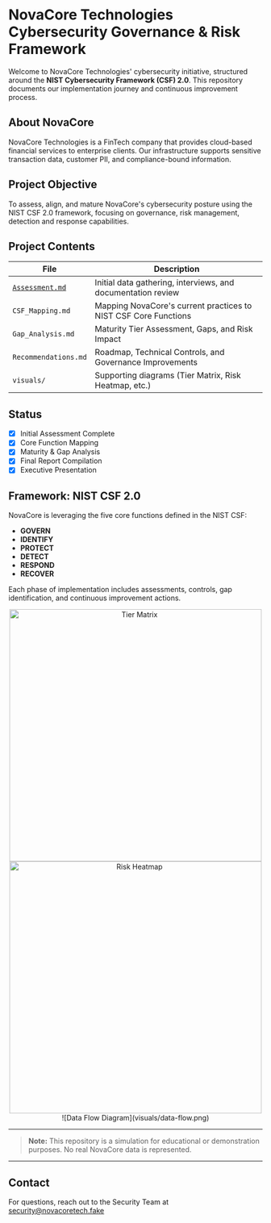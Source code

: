 # NovaCore Technologies <br> Cybersecurity Governance & Risk Framework

Welcome to NovaCore Technologies' cybersecurity initiative, structured around the **NIST Cybersecurity Framework (CSF) 2.0**. This repository documents our implementation journey and continuous improvement process.

## About NovaCore
NovaCore Technologies is a FinTech company that provides cloud-based financial services to enterprise clients. Our infrastructure supports sensitive transaction data, customer PII, and compliance-bound information.

## Project Objective
To assess, align, and mature NovaCore's cybersecurity posture using the NIST CSF 2.0 framework, focusing on governance, risk management, detection and response capabilities.

## Project Contents

| File | Description |
|------|-------------|
| [`Assessment.md`](https://github.com/Goodka7/GRC/blob/main/Assessment.md) | Initial data gathering, interviews, and documentation review |
| `CSF_Mapping.md` | Mapping NovaCore's current practices to NIST CSF Core Functions |
| `Gap_Analysis.md` | Maturity Tier Assessment, Gaps, and Risk Impact |
| `Recommendations.md` | Roadmap, Technical Controls, and Governance Improvements |
| `visuals/` | Supporting diagrams (Tier Matrix, Risk Heatmap, etc.) |

## Status
- [x] Initial Assessment Complete
- [x] Core Function Mapping
- [x] Maturity & Gap Analysis
- [x] Final Report Compilation
- [x] Executive Presentation

## Framework: NIST CSF 2.0
NovaCore is leveraging the five core functions defined in the NIST CSF:

- **GOVERN**
- **IDENTIFY**
- **PROTECT**
- **DETECT**
- **RESPOND**
- **RECOVER**

Each phase of implementation includes assessments, controls, gap identification, and continuous improvement actions.

<div align="center">
<img alt="Tier Matrix" src="https://github.com/user-attachments/assets/bb7fdf41-de4f-40c1-bc61-4cd336ebfbf2" width="500"><br>
<img alt="Risk Heatmap" src="https://github.com/user-attachments/assets/a35cc917-c1e4-424a-9607-1a224ac66bca" width="500"><br>
![Data Flow Diagram](visuals/data-flow.png)
</div>

---

> **Note:** This repository is a simulation for educational or demonstration purposes. No real NovaCore data is represented.

---

## Contact
For questions, reach out to the Security Team at security@novacoretech.fake

